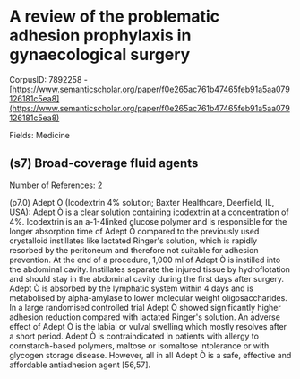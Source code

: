 # A review of the problematic adhesion prophylaxis in gynaecological surgery

CorpusID: 7892258 - [https://www.semanticscholar.org/paper/f0e265ac761b47465feb91a5aa079126181c5ea8](https://www.semanticscholar.org/paper/f0e265ac761b47465feb91a5aa079126181c5ea8)

Fields: Medicine

## (s7) Broad-coverage fluid agents
Number of References: 2

(p7.0) Adept Ò (Icodextrin 4% solution; Baxter Healthcare, Deerfield, IL, USA): Adept Ò is a clear solution containing icodextrin at a concentration of 4%. Icodextrin is an a-1-4linked glucose polymer and is responsible for the longer absorption time of Adept Ò compared to the previously used crystalloid instillates like lactated Ringer's solution, which is rapidly resorbed by the peritoneum and therefore not suitable for adhesion prevention. At the end of a procedure, 1,000 ml of Adept Ò is instilled into the abdominal cavity. Instillates separate the injured tissue by hydroflotation and should stay in the abdominal cavity during the first days after surgery. Adept Ò is absorbed by the lymphatic system within 4 days and is metabolised by alpha-amylase to lower molecular weight oligosaccharides. In a large randomised controlled trial Adept Ò showed significantly higher adhesion reduction compared with lactated Ringer's solution. An adverse effect of Adept Ò is the labial or vulval swelling which mostly resolves after a short period. Adept Ò is contraindicated in patients with allergy to cornstarch-based polymers, maltose or isomaltose intolerance or with glycogen storage disease. However, all in all Adept Ò is a safe, effective and affordable antiadhesion agent [56,57].
